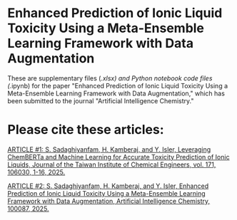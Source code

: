# Enhanced Prediction of Ionic Liquid Toxicity Using a Meta-Ensemble Learning Framework with Data Augmentation

These are supplementary files (*.xlsx) and Python notebook code files (*.ipynb) for the paper "Enhanced Prediction of Ionic Liquid Toxicity Using a Meta-Ensemble Learning Framework with Data Augmentation," which has been submitted to the journal "Artificial Intelligence Chemistry."

# Please cite these articles:

<a href="https://doi.org/10.1016/j.jtice.2025.106030">ARTICLE #1: S. Sadaghiyanfam, H. Kamberaj, and Y. Isler, Leveraging ChemBERTa and Machine Learning for Accurate Toxicity Prediction of Ionic Liquids, Journal of the Taiwan Institute of Chemical Engineers, vol. 171, 106030, 1-16, 2025.</a>

<a href="https://doi.org/10.1016/j.aichem.2025.100087">ARTICLE #2: S. Sadaghiyanfam, H. Kamberaj, and Y. Isler, Enhanced Prediction of Ionic Liquid Toxicity Using a Meta-Ensemble Learning Framework with Data Augmentation, Artificial Intelligence Chemistry, 100087, 2025.</a>
